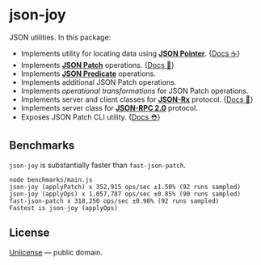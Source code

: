 # json-joy

JSON utilities. In this package:

- Implements utility for locating data using [__JSON Pointer__][json-pointer]. {[Docs ☕️](./docs/json-pointer.md)}
- Implements [__JSON Patch__][json-patch] operations. {[Docs 🍪](./docs/json-patch.md)}
- Implements [__JSON Predicate__][json-predicate] operations.
- Implements additional JSON Patch operations.
- Implements *operational transformations* for JSON Patch operations.
- Implements server and client classes for [__JSON-Rx__][json-rx] protocol. {[Docs 🚬](./docs/json-rx.md)}
- Implements server class for [__JSON-RPC 2.0__][json-rpc] protocol.
- Exposes JSON Patch CLI utility. {[Docs ⛑](./docs/json-cli.md)}

[json-pointer]: https://tools.ietf.org/html/rfc6901
[json-patch]: https://tools.ietf.org/html/rfc6902
[json-predicate]: https://tools.ietf.org/id/draft-snell-json-test-01.html
[json-rx]: https://onp4.com/@vadim/p/gv9z33hjuo
[json-rpc]: https://www.jsonrpc.org/specification

## Benchmarks

`json-joy` is substantially faster than `fast-json-patch`.

```
node benchmarks/main.js 
json-joy (applyPatch) x 352,915 ops/sec ±1.50% (92 runs sampled)
json-joy (applyOps) x 1,057,787 ops/sec ±0.85% (90 runs sampled)
fast-json-patch x 318,250 ops/sec ±0.90% (92 runs sampled)
Fastest is json-joy (applyOps)
```

## License

[Unlicense](LICENSE) &mdash; public domain.
